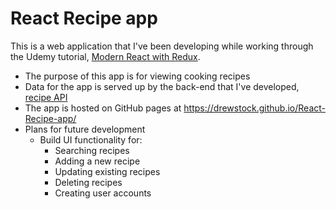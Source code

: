 # React Recipe app

This is a web application that I've been developing while working through the Udemy tutorial, [Modern React with Redux](https://www.udemy.com/react-redux/).
* The purpose of this app is for viewing cooking recipes
* Data for the app is served up by the back-end that I've developed, [recipe API](https://github.com/DrewStock/recipe-API)
* The app is hosted on GitHub pages at https://drewstock.github.io/React-Recipe-app/ 
* Plans for future development
    * Build UI functionality for: 
        * Searching recipes
        * Adding a new recipe
        * Updating existing recipes
        * Deleting recipes
        * Creating user accounts